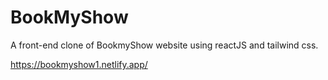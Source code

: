 # BookMyShow

A front-end clone of BookmyShow website using reactJS and tailwind css.

https://bookmyshow1.netlify.app/
